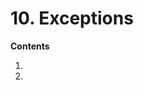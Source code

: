 # 10. Exceptions

<primary-label ref="header-label"/>

<secondary-label ref="doc-wip"/>

**Contents**
1. [](10-1-Residual-Exceptions.md)
2. [](10-2-Aborting.md)
